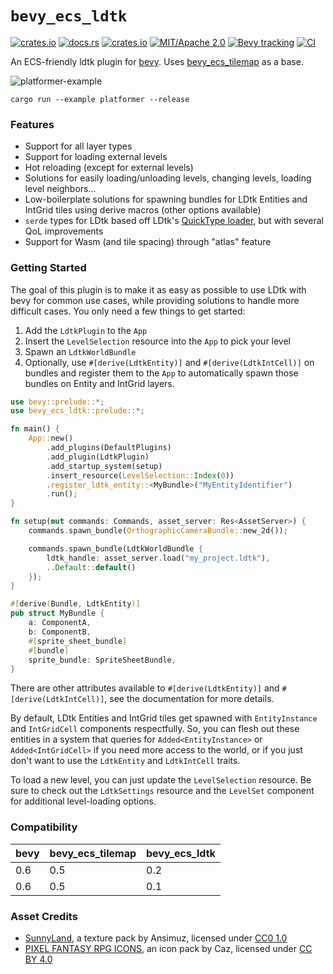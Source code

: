 # `bevy_ecs_ldtk`
[![crates.io](https://img.shields.io/crates/v/bevy_ecs_ldtk)](https://crates.io/crates/bevy_ecs_ldtk)
[![docs.rs](https://docs.rs/bevy_ecs_ldtk/badge.svg)](https://docs.rs/bevy_ecs_ldtk)
[![crates.io](https://img.shields.io/crates/d/bevy_ecs_ldtk)](https://crates.io/crates/bevy_ecs_ldtk)
[![MIT/Apache 2.0](https://img.shields.io/badge/license-MIT%2FApache-blue.svg)](./LICENSE)
[![Bevy tracking](https://img.shields.io/badge/Bevy%20tracking-released%20version-lightblue)](https://github.com/bevyengine/bevy/blob/main/docs/plugins_guidelines.md#main-branch-tracking)
[![CI](https://github.com/Trouv/bevy_ecs_ldtk/actions/workflows/ci.yml/badge.svg)](https://github.com/Trouv/bevy_ecs_ldtk/actions/workflows/ci.yml)

An ECS-friendly ldtk plugin for [bevy](https://github.com/bevyengine/bevy).
Uses [bevy_ecs_tilemap](https://github.com/StarArawn/bevy_ecs_tilemap) as a
base.

![platformer-example](repo/platformer-example.gif)

`cargo run --example platformer --release`

### Features
- Support for all layer types
- Support for loading external levels
- Hot reloading (except for external levels)
- Solutions for easily loading/unloading levels, changing levels, loading level neighbors...
- Low-boilerplate solutions for spawning bundles for LDtk Entities and IntGrid
  tiles using derive macros (other options available)
- `serde` types for LDtk based off LDtk's [QuickType
  loader](https://ldtk.io/files/quicktype/LdtkJson.rs), but with several QoL
  improvements
- Support for Wasm (and tile spacing) through "atlas" feature

### Getting Started
The goal of this plugin is to make it as easy as possible to use LDtk with bevy
for common use cases, while providing solutions to handle more difficult cases.
You only need a few things to get started:
1. Add the `LdtkPlugin` to the `App`
2. Insert the `LevelSelection` resource into the `App` to pick your level
3. Spawn an `LdtkWorldBundle`
4. Optionally, use `#[derive(LdtkEntity)]` and `#[derive(LdtkIntCell)]` on
   bundles and register them to the `App` to automatically spawn those bundles
   on Entity and IntGrid layers.

```rust
use bevy::prelude::*;
use bevy_ecs_ldtk::prelude::*;

fn main() {
    App::new()
        .add_plugins(DefaultPlugins)
        .add_plugin(LdtkPlugin)
        .add_startup_system(setup)
        .insert_resource(LevelSelection::Index(0))
        .register_ldtk_entity::<MyBundle>("MyEntityIdentifier")
        .run();
}

fn setup(mut commands: Commands, asset_server: Res<AssetServer>) {
    commands.spawn_bundle(OrthographicCameraBundle::new_2d());

    commands.spawn_bundle(LdtkWorldBundle {
        ldtk_handle: asset_server.load("my_project.ldtk"),
        ..Default::default()
    });
}

#[derive(Bundle, LdtkEntity)]
pub struct MyBundle {
    a: ComponentA,
    b: ComponentB,
    #[sprite_sheet_bundle]
    #[bundle]
    sprite_bundle: SpriteSheetBundle,
}
```

There are other attributes available to `#[derive(LdtkEntity)]` and `#[derive(LdtkIntCell)]`, see the documentation for more details.

By default, LDtk Entities and IntGrid tiles get spawned with `EntityInstance`
and `IntGridCell` components respectfully.
So, you can flesh out these entities in a system that queries for
`Added<EntityInstance>` or `Added<IntGridCell>` if you need more access to the
world, or if you just don't want to use the `LdtkEntity` and `LdtkIntCell`
traits.

To load a new level, you can just update the `LevelSelection` resource.
Be sure to check out the `LdtkSettings` resource and the `LevelSet` component
for additional level-loading options.

### Compatibility
| bevy | bevy_ecs_tilemap | bevy_ecs_ldtk |
| --- | --- | --- |
| 0.6 | 0.5 | 0.2 |
| 0.6 | 0.5 | 0.1 |

### Asset Credits
- [SunnyLand](https://ansimuz.itch.io/sunny-land-pixel-game-art), a texture pack by Ansimuz, licensed under [CC0 1.0](https://creativecommons.org/publicdomain/zero/1.0/)
- [PIXEL FANTASY RPG ICONS](https://cazwolf.itch.io/caz-pixel-free), an icon pack by Caz, licensed under [CC BY 4.0](https://creativecommons.org/licenses/by/4.0/)
